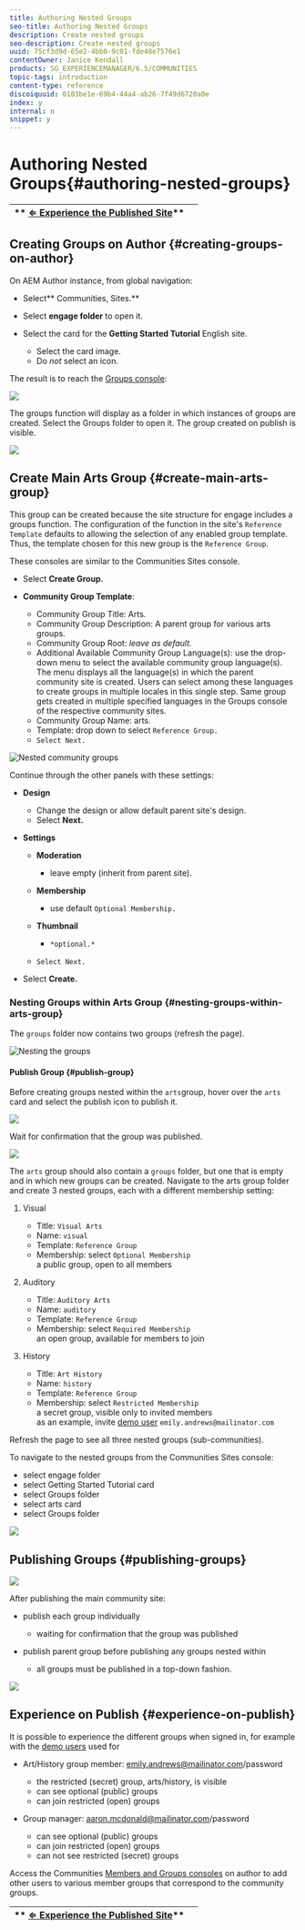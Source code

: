 ```yaml
---
title: Authoring Nested Groups
seo-title: Authoring Nested Groups
description: Create nested groups
seo-description: Create nested groups
uuid: 75cf3d9d-65e2-4bb0-9c01-fde48e7576e1
contentOwner: Janice Kendall
products: SG_EXPERIENCEMANAGER/6.5/COMMUNITIES
topic-tags: introduction
content-type: reference
discoiquuid: 0103be1e-69b4-44a4-ab26-7f49d6720a0e
index: y
internal: n
snippet: y
---
```


# Authoring Nested Groups{#authoring-nested-groups}

| ** [⇐ Experience the Published Site](../../../6-5/communities/using/published-site.md)** |  |
|---|---|

## Creating Groups on Author {#creating-groups-on-author}

On AEM Author instance, from global navigation:

* Select** Communities, Sites.**
* Select **engage folder** to open it.
* Select the card for the **Getting Started Tutorial** English site.

    * Select the card image.
    * Do *not* select an icon.

The result is to reach the [Groups console](../../../6-5/communities/using/groups.md):

![](assets/chlimage_1-25.png)

The groups function will display as a folder in which instances of groups are created. Select the Groups folder to open it. The group created on publish is visible.

![](assets/chlimage_1-26.png)

## Create Main Arts Group {#create-main-arts-group}

This group can be created because the site structure for engage includes a groups function. The configuration of the function in the site's `Reference Template` defaults to allowing the selection of any enabled group template. Thus, the template chosen for this new group is the `Reference Group`.

These consoles are similar to the Communities Sites console.

* Select **Create Group.**
* **Community Group Template**:

    * Community Group Title: Arts.
    * Community Group Description: A parent group for various arts groups.
    * Community Group Root: *leave as default.*
    * Additional Available Community Group Language(s): use the drop-down menu to select the available community group language(s). The menu displays all the language(s) in which the parent community site is created. Users can select among these languages to create groups in multiple locales in this single step. Same group gets created in multiple specified languages in the Groups console of the respective community sites.
    * Community Group Name: arts.
    * Template: drop down to select `Reference Group.`
    * `Select Next.`

<!--
Comment Type: annotation
Last Modified By: mgulati
Last Modified Date: 2018-02-20T06:25:21.831-0500
Added "Additional Available Community Group Language(s)" and updated the following image for multi lingual groups. (6.3 and 6.4)
-->

![Nested community groups](assets/parent-to-nestedgroup.png)

Continue through the other panels with these settings:

* **Design**

    * Change the design or allow default parent site's design.
    * Select **Next.**

* **Settings**

    * **Moderation**

        * leave empty (inherit from parent site).

    * **Membership**

        * use default `Optional Membership.`

    * **Thumbnail**

        * `*optional.*`

    * `Select Next.`

* Select **Create.**

### Nesting Groups within Arts Group {#nesting-groups-within-arts-group}

The `groups` folder now contains two groups (refresh the page).

![Nesting the groups](assets/create-community-group.png)

#### Publish Group {#publish-group}

Before creating groups nested within the `arts`group, hover over the `arts` card and select the publish icon to publish it.

![](assets/chlimage_1-27.png)

Wait for confirmation that the group was published.

![](assets/chlimage_1-28.png)

The `arts` group should also contain a `groups` folder, but one that is empty and in which new groups can be created. Navigate to the arts group folder and create 3 nested groups, each with a different membership setting:

1. Visual

    * Title: `Visual Arts`
    * Name: `visual`
    * Template: `Reference Group`
    * Membership: select `Optional Membership`  
      a public group, open to all members

1. Auditory

    * Title: `Auditory Arts`
    * Name: `auditory`
    * Template: `Reference Group`
    * Membership: select `Required Membership`  
      an open group, available for members to join

1. History

    * Title: `Art History`
    * Name: `history`
    * Template: `Reference Group`
    * Membership: select `Restricted Membership`  
      a secret group, visible only to invited members  
      as an example, invite [demo user](/6-5/communities/using/tutorials.md#demo-users) `emily.andrews@mailinator.com`

Refresh the page to see all three nested groups (sub-communities).

To navigate to the nested groups from the Communities Sites console:

* select engage folder
* select Getting Started Tutorial card
* select Groups folder
* select arts card
* select Groups folder

![](assets/chlimage_1-29.png)

## Publishing Groups {#publishing-groups}

![](assets/chlimage_1-30.png)

After publishing the main community site:

* publish each group individually

    * waiting for confirmation that the group was published

* publish parent group before publishing any groups nested within

    * all groups must be published in a top-down fashion.

![](assets/chlimage_1-31.png)

## Experience on Publish {#experience-on-publish}

It is possible to experience the different groups when signed in, for example with the [demo users](/6-5/communities/using/tutorials.md#demo-users) used for

* Art/History group member: emily.andrews@mailinator.com/password

    * the restricted (secret) group, arts/history, is visible
    * can see optional (public) groups
    * can join restricted (open) groups

* Group manager: aaron.mcdonald@mailinator.com/password

    * can see optional (public) groups
    * can join restricted (open) groups
    * can not see restricted (secret) groups

Access the Communities [Members and Groups consoles](/6-5/communities/using/members.md) on author to add other users to various member groups that correspond to the community groups.

| ** [⇐ Experience the Published Site](../../../6-5/communities/using/published-site.md)** |  |
|---|---|

